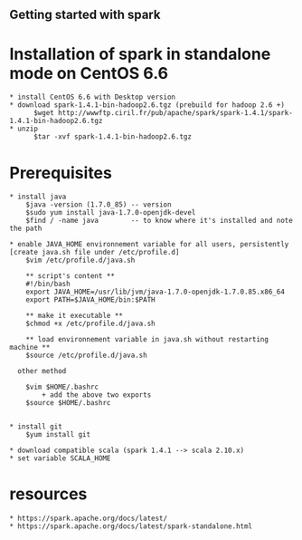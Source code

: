 ## Getting started with spark

# Installation of spark in standalone mode on CentOS 6.6
    * install CentOS 6.6 with Desktop version
    * download spark-1.4.1-bin-hadoop2.6.tgz (prebuild for hadoop 2.6 +) 
          $wget http://wwwftp.ciril.fr/pub/apache/spark/spark-1.4.1/spark-1.4.1-bin-hadoop2.6.tgz
    * unzip
          $tar -xvf spark-1.4.1-bin-hadoop2.6.tgz

# Prerequisites
    * install java 
        $java -version (1.7.0_85) -- version
        $sudo yum install java-1.7.0-openjdk-devel
        $find / -name java        -- to know where it's installed and note the path
    
    * enable JAVA_HOME environnement variable for all users, persistently [create java.sh file under /etc/profile.d]  
        $vim /etc/profile.d/java.sh
        
        ** script's content **
        #!/bin/bash
        export JAVA_HOME=/usr/lib/jvm/java-1.7.0-openjdk-1.7.0.85.x86_64
        export PATH=$JAVA_HOME/bin:$PATH
        
        ** make it executable **
        $chmod +x /etc/profile.d/java.sh
        
        ** load environnement variable in java.sh without restarting machine **
        $source /etc/profile.d/java.sh
      
      other method
      
        $vim $HOME/.bashrc
            + add the above two exports
        $source $HOME/.bashrc
      
      
    * install git
        $yum install git
        
    * download compatible scala (spark 1.4.1 --> scala 2.10.x)
    * set variable SCALA_HOME

# resources
    * https://spark.apache.org/docs/latest/
    * https://spark.apache.org/docs/latest/spark-standalone.html
